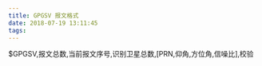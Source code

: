 ```yaml
---
title: GPGSV 报文格式
date: 2018-07-19 13:11:45
tags:
---
```

$GPGSV,报文总数,当前报文序号,识别卫星总数,[PRN,仰角,方位角,信噪比],校验
